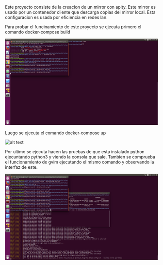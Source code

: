 Este proyecto consiste de la creacion de un mirror con aplty. Este mirror es usado por un contenedor cliente que descarga copias del mirror local. Esta configuracion es usada por eficiencia en redes lan.

Para probar el funcinamiento de este proyecto se ejecuta primero el comando docker-compose build

![alt text](https://github.com/phalcon30964/ProyectoDistribuidos-Christian-Luisa-Juan-Rodrigo/blob/master/Evidencia/Docker-compose%20build.gif)

Luego se ejecuta el comando docker-compose up

![alt text](https://github.com/phalcon30964/ProyectoDistribuidos-Christian-Luisa-Juan-Rodrigo/blob/master/Evidencia/Docker-compose%20up.gif)

Por ultimo se ejecuta hacen las pruebas de que esta instalado python ejecuntando python3 y viendo la consola que sale. Tambien se comprueba el funcionamiento de gvim ejecutando el mismo comando y observando la interfaz de este.

![alt text](https://github.com/phalcon30964/ProyectoDistribuidos-Christian-Luisa-Juan-Rodrigo/blob/master/Evidencia/Dockers.gif)
